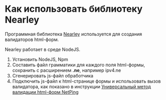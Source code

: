 

# Как использовать библиотеку Nearley

Программная библиотека [Nearley](https://www.npmjs.com/package/nearley) используется для создания валидаторов html-форм.

Nearley работает в среде NodeJS.

1. Установить NodeJS, Npm
2. Составить файл грамматики для каждого поля html-формы, сохранить с расширением **.ne**, например ipv4.ne
3. Сгенерировать js-файл обработчика
4. Подключить js-файл к html-странице формы и использовать вызов валидатора, как показано в инструкции [Универсальный метод валидации html-форм NetPing](https://netping.atlassian.net/wiki/spaces/PROJ/pages/2809857522/html-)